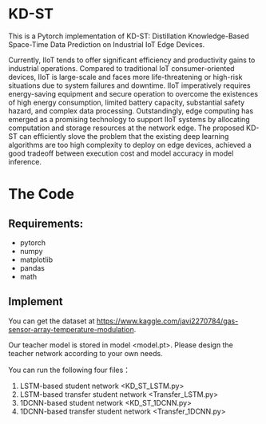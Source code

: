 # KD-ST


This is a Pytorch implementation of KD-ST: Distillation Knowledge-Based Space-Time Data Prediction on Industrial IoT Edge Devices.

Currently, IIoT tends to offer significant efficiency and productivity gains to industrial operations. 
Compared to traditional IoT consumer-oriented devices, IIoT is large-scale and faces more life-threatening or high-risk situations due to system failures and downtime. 
IIoT imperatively requires energy-saving equipment and secure operation to overcome the existences of high energy consumption, 
limited battery capacity, substantial safety hazard, and complex data processing. 
Outstandingly, edge computing has emerged as a promising technology to support IIoT systems by allocating computation and storage resources at the network edge. 
The proposed KD-ST can efficiently slove the problem that the existing deep learning algorithms are too high complexity to deploy on edge devices, 
achieved a good tradeoff between execution cost and model accuracy in model inference.


# The Code
## Requirements:
* pytorch
* numpy
* matplotlib
* pandas
* math

## Implement
You can get the dataset at https://www.kaggle.com/javi2270784/gas-sensor-array-temperature-modulation.


Our teacher model is stored in model <model.pt>.
Please design the teacher network according to your own needs.

You can run the following four files：

1. LSTM-based student network <KD_ST_LSTM.py>
2. LSTM-based transfer student network <Transfer_LSTM.py>
3. 1DCNN-based student network <KD_ST_1DCNN.py>
4. 1DCNN-based transfer student network <Transfer_1DCNN.py>
